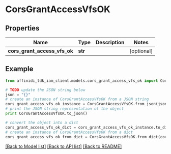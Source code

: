 # CorsGrantAccessVfsOK

## Properties

| Name                         | Type    | Description | Notes      |
| ---------------------------- | ------- | ----------- | ---------- |
| **cors_grant_access_vfs_ok** | **str** |             | [optional] |

## Example

```python
from affinidi_tdk_iam_client.models.cors_grant_access_vfs_ok import CorsGrantAccessVfsOK

# TODO update the JSON string below
json = "{}"
# create an instance of CorsGrantAccessVfsOK from a JSON string
cors_grant_access_vfs_ok_instance = CorsGrantAccessVfsOK.from_json(json)
# print the JSON string representation of the object
print CorsGrantAccessVfsOK.to_json()

# convert the object into a dict
cors_grant_access_vfs_ok_dict = cors_grant_access_vfs_ok_instance.to_dict()
# create an instance of CorsGrantAccessVfsOK from a dict
cors_grant_access_vfs_ok_from_dict = CorsGrantAccessVfsOK.from_dict(cors_grant_access_vfs_ok_dict)
```

[[Back to Model list]](../README.md#documentation-for-models) [[Back to API list]](../README.md#documentation-for-api-endpoints) [[Back to README]](../README.md)
